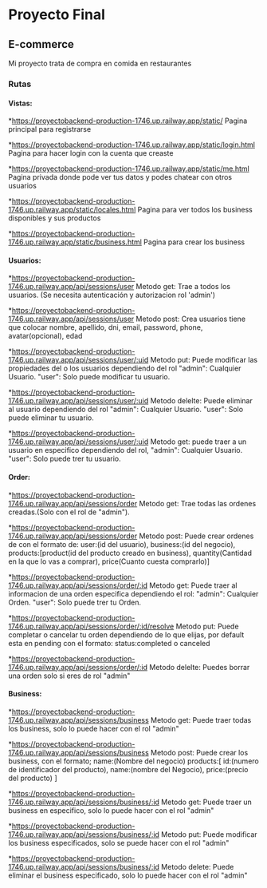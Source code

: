 # Proyecto Final
## E-commerce
Mi proyecto trata de compra en comida en restaurantes 
### Rutas 
#### Vistas:
*https://proyectobackend-production-1746.up.railway.app/static/
Pagina principal para registrarse

*https://proyectobackend-production-1746.up.railway.app/static/login.html
Pagina para hacer login con la cuenta que creaste

*https://proyectobackend-production-1746.up.railway.app/static/me.html
Pagina privada donde pode ver tus datos y podes chatear con otros usuarios 

*https://proyectobackend-production-1746.up.railway.app/static/locales.html
Pagina para ver todos los business disponibles y sus productos 

*https://proyectobackend-production-1746.up.railway.app/static/business.html
Pagina para crear los business 
#### Usuarios:

*https://proyectobackend-production-1746.up.railway.app/api/sessions/user
Metodo get: Trae a todos los usuarios. (Se necesita autenticación y autorizacion rol 'admin')

*https://proyectobackend-production-1746.up.railway.app/api/sessions/user
Metodo post: Crea usuarios tiene que colocar nombre, apellido, dni, email, password, phone, avatar(opcional), edad

*https://proyectobackend-production-1746.up.railway.app/api/sessions/user/:uid
Metodo put: Puede modificar las propiedades del o los usuarios dependiendo del rol
"admin": Cualquier Usuario.
"user": Solo puede modificar tu usuario.

*https://proyectobackend-production-1746.up.railway.app/api/sessions/user/:uid
Metodo delelte: Puede eliminar al usuario dependiendo del rol
"admin": Cualquier Usuario.
"user": Solo puede eliminar tu usuario.

*https://proyectobackend-production-1746.up.railway.app/api/sessions/user/:uid
Metodo get: puede traer a un usuario en especifico dependiendo del rol,
"admin": Cualquier Usuario.
"user": Solo puede trer tu usuario.

#### Order:

*https://proyectobackend-production-1746.up.railway.app/api/sessions/order
Metodo get: Trae todas las ordenes creadas.(Solo con el rol de "admin").

*https://proyectobackend-production-1746.up.railway.app/api/sessions/order
Metodo post: Puede crear ordenes de con el formato de:
user:(id del usuario),
business:(id del negocio),
products:[product(id del producto creado en business), quantity(Cantidad en la que lo vas a comprar), price(Cuanto cuesta comprarlo)]

*https://proyectobackend-production-1746.up.railway.app/api/sessions/order/:id
Metodo get: Puede traer al informacion de una orden especifica dependiendo el rol:
"admin": Cualquier Orden.
"user": Solo puede trer tu Orden.

*https://proyectobackend-production-1746.up.railway.app/api/sessions/order/:id/resolve
Metodo put: Puede completar o cancelar tu orden dependiendo de lo que elijas, por default esta en pending con el formato:
status:completed o canceled

*https://proyectobackend-production-1746.up.railway.app/api/sessions/order/:id
Metodo delelte: Puedes borrar una orden solo si eres de rol "admin"

#### Business:
*https://proyectobackend-production-1746.up.railway.app/api/sessions/business
Metodo get: Puede traer todas los business, solo lo puede hacer con el rol "admin"

*https://proyectobackend-production-1746.up.railway.app/api/sessions/business
Metodo post: Puede crear los business, con el formato;
name:(Nombre del negocio)
products:[
    id:(numero de identificador del producto),
    name:(nombre del Negocio),
    price:(precio del producto)
]

*https://proyectobackend-production-1746.up.railway.app/api/sessions/business/:id
Metodo get: Puede traer un business en especifico, solo lo puede hacer con el rol "admin"

*https://proyectobackend-production-1746.up.railway.app/api/sessions/business/:id
Metodo put: Puede modificar los business especificados, solo se puede hacer con el rol "admin"

*https://proyectobackend-production-1746.up.railway.app/api/sessions/business/:id
Metodo delete: Puede eliminar el business especificado, solo lo puede hacer con el rol "admin"